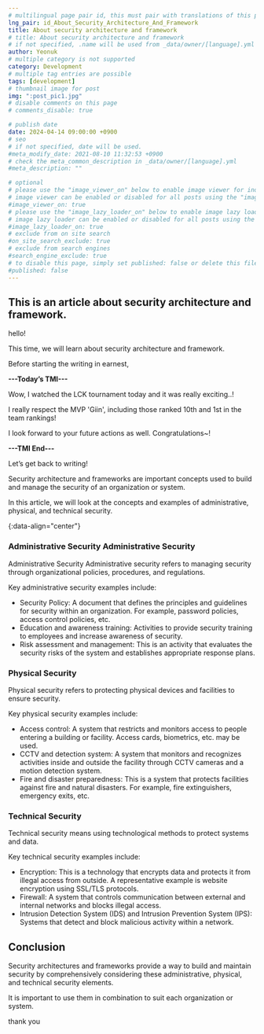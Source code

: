 ```yaml
---
# multilingual page pair id, this must pair with translations of this page. (This name must be unique)
lng_pair: id_About_Security_Architecture_And_Framework
title: About security architecture and framework
# title: About security architecture and framework
# if not specified, .name will be used from _data/owner/[language].yml
author: Yeonuk
# multiple category is not supported
category: Development
# multiple tag entries are possible
tags: [development]
# thumbnail image for post
img: ":post_pic1.jpg"
# disable comments on this page
# comments_disable: true

# publish date
date: 2024-04-14 09:00:00 +0900
# seo
# if not specified, date will be used.
#meta_modify_date: 2021-08-10 11:32:53 +0900
# check the meta_common_description in _data/owner/[language].yml
#meta_description: ""

# optional
# please use the "image_viewer_on" below to enable image viewer for individual pages or posts (_posts/ or [language]/_posts folders).
# image viewer can be enabled or disabled for all posts using the "image_viewer_posts: true" setting in _data/conf/main.yml.
#image_viewer_on: true
# please use the "image_lazy_loader_on" below to enable image lazy loader for individual pages or posts (_posts/ or [language]/_posts folders).
# image lazy loader can be enabled or disabled for all posts using the "image_lazy_loader_posts: true" setting in _data/conf/main.yml.
#image_lazy_loader_on: true
# exclude from on site search
#on_site_search_exclude: true
# exclude from search engines
#search_engine_exclude: true
# to disable this page, simply set published: false or delete this file
#published: false
---
```


<!-- outline-start -->

## This is an article about security architecture and framework.

hello!

This time, we will learn about security architecture and framework.

Before starting the writing in earnest,

**---Today’s TMI---**

Wow, I watched the LCK tournament today and it was really exciting..!

I really respect the MVP 'Giin', including those ranked 10th and 1st in the team rankings!

I look forward to your future actions as well. Congratulations~!

**---TMI End---**

Let’s get back to writing!

Security architecture and frameworks are important concepts used to build and manage the security of an organization or system.

In this article, we will look at the concepts and examples of administrative, physical, and technical security.

{:data-align="center"}

<!-- outline-end -->

### Administrative Security Administrative Security

Administrative Security Administrative security refers to managing security through organizational policies, procedures, and regulations.

Key administrative security examples include:

- Security Policy: A document that defines the principles and guidelines for security within an organization. For example, password policies, access control policies, etc.
- Education and awareness training: Activities to provide security training to employees and increase awareness of security.
- Risk assessment and management: This is an activity that evaluates the security risks of the system and establishes appropriate response plans.

### Physical Security

Physical security refers to protecting physical devices and facilities to ensure security.

Key physical security examples include:

- Access control: A system that restricts and monitors access to people entering a building or facility. Access cards, biometrics, etc. may be used.
- CCTV and detection system: A system that monitors and recognizes activities inside and outside the facility through CCTV cameras and a motion detection system.
- Fire and disaster preparedness: This is a system that protects facilities against fire and natural disasters. For example, fire extinguishers, emergency exits, etc.

### Technical Security

Technical security means using technological methods to protect systems and data.

Key technical security examples include:

- Encryption: This is a technology that encrypts data and protects it from illegal access from outside. A representative example is website encryption using SSL/TLS protocols.
- Firewall: A system that controls communication between external and internal networks and blocks illegal access.
- Intrusion Detection System (IDS) and Intrusion Prevention System (IPS): Systems that detect and block malicious activity within a network.

## Conclusion

Security architectures and frameworks provide a way to build and maintain security by comprehensively considering these administrative, physical, and technical security elements.

It is important to use them in combination to suit each organization or system.

thank you
